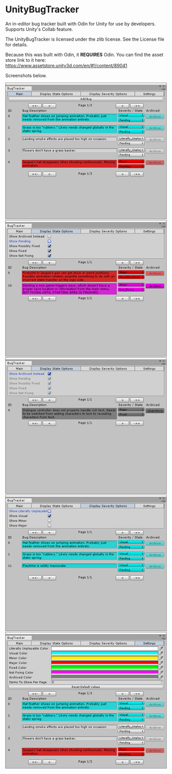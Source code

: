 # UnityBugTracker
An in-editor bug tracker built with Odin for Unity for use by developers. Supports Unity's Collab feature. 

The UnityBugTracker is licensed under the zlib license. See the License file for details.

Because this was built with Odin, it **REQUIRES** Odin. You can find the asset store link to it here: https://www.assetstore.unity3d.com/en/#!/content/89041

Screenshots below.

![Screenshot 1, Main page](images/Screen1.png)
![alt tag](images/Screen2.png)
![alt tag](images/Screen3.png)
![alt tag](images/Screen4.png)
![alt tag](images/Screen5.png)
